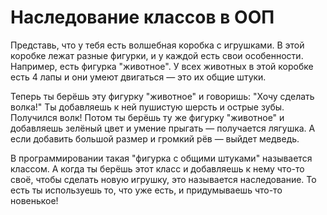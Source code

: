 # Наследование классов в ООП

Представь, что у тебя есть волшебная коробка с игрушками. В этой коробке лежат разные фигурки, и у каждой есть свои особенности. Например, есть фигурка "животное". У всех животных в этой коробке есть 4 лапы и они умеют двигаться — это их общие штуки.

Теперь ты берёшь эту фигурку "животное" и говоришь: "Хочу сделать волка!" Ты добавляешь к ней пушистую шерсть и острые зубы. Получился волк! Потом ты берёшь ту же фигурку "животное" и добавляешь зелёный цвет и умение прыгать — получается лягушка. А если добавить большой размер и громкий рёв — выйдет медведь.

В программировании такая "фигурка с общими штуками" называется классом. А когда ты берёшь этот класс и добавляешь к нему что-то своё, чтобы сделать новую игрушку, это называется наследование. То есть ты используешь то, что уже есть, и придумываешь что-то новенькое! 